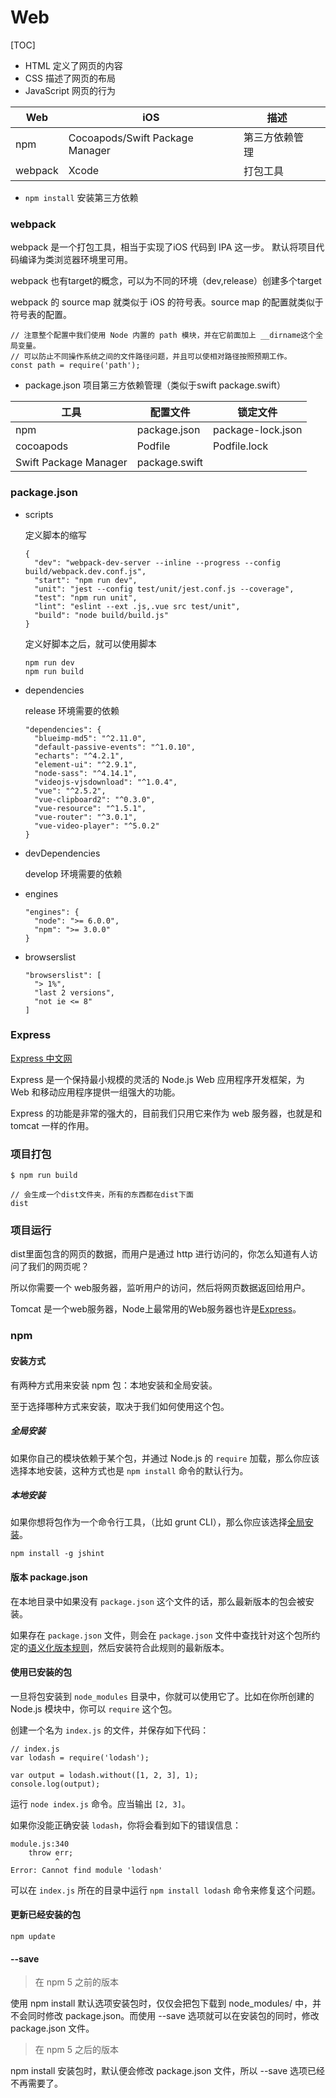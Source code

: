 # Web



[TOC]

* HTML 定义了网页的内容
* CSS    描述了网页的布局
* JavaScript  网页的行为




| Web     | iOS                             | 描述           |      |
| ------- | ------------------------------- | -------------- | ---- |
| npm     | Cocoapods/Swift Package Manager | 第三方依赖管理 |      |
| webpack | Xcode                           | 打包工具       |      |

* `npm install` 安装第三方依赖



### webpack

webpack 是一个打包工具，相当于实现了iOS 代码到 IPA 这一步。 默认将项目代码编译为类浏览器环境里可用。

webpack 也有target的概念，可以为不同的环境（dev,release）创建多个target

webpack 的 source map 就类似于 iOS 的符号表。source map 的配置就类似于符号表的配置。



```
// 注意整个配置中我们使用 Node 内置的 path 模块，并在它前面加上 __dirname这个全局变量。
// 可以防止不同操作系统之间的文件路径问题，并且可以使相对路径按照预期工作。
const path = require('path');
```



* package.json 项目第三方依赖管理（类似于swift package.swift）

| 工具                  | 配置文件      | 锁定文件          |
| --------------------- | ------------- | ----------------- |
| npm                   | package.json  | package-lock.json |
| cocoapods             | Podfile       | Podfile.lock      |
| Swift Package Manager | package.swift |                   |

### package.json

* scripts 

  定义脚本的缩写

  ```
  {
    "dev": "webpack-dev-server --inline --progress --config build/webpack.dev.conf.js",
    "start": "npm run dev",
    "unit": "jest --config test/unit/jest.conf.js --coverage",
    "test": "npm run unit",
    "lint": "eslint --ext .js,.vue src test/unit",
    "build": "node build/build.js"
  }
  ```

  定义好脚本之后，就可以使用脚本

  ```
  npm run dev
  npm run build 
  ```

  

* dependencies

  release 环境需要的依赖

  ```
  "dependencies": {
    "blueimp-md5": "^2.11.0",
    "default-passive-events": "^1.0.10",
    "echarts": "^4.2.1",
    "element-ui": "^2.9.1",
    "node-sass": "^4.14.1",
    "videojs-vjsdownload": "^1.0.4",
    "vue": "^2.5.2",
    "vue-clipboard2": "^0.3.0",
    "vue-resource": "^1.5.1",
    "vue-router": "^3.0.1",
    "vue-video-player": "^5.0.2"
  }
  ```

* devDependencies

  develop 环境需要的依赖

* engines

  ```
  "engines": {
    "node": ">= 6.0.0",
    "npm": ">= 3.0.0"
  }
  ```

* browserslist

  ```
  "browserslist": [
    "> 1%",
    "last 2 versions",
    "not ie <= 8"
  ]
  ```




### Express

[Express 中文网](https://www.expressjs.com.cn/)

Express 是一个保持最小规模的灵活的 Node.js Web 应用程序开发框架，为 Web 和移动应用程序提供一组强大的功能。

Express 的功能是非常的强大的，目前我们只用它来作为 web 服务器，也就是和 tomcat 一样的作用。



### 项目打包

```
$ npm run build

// 会生成一个dist文件夹，所有的东西都在dist下面
dist
```



### 项目运行

dist里面包含的网页的数据，而用户是通过 http 进行访问的，你怎么知道有人访问了我们的网页呢？

所以你需要一个 web服务器，监听用户的访问，然后将网页数据返回给用户。

Tomcat 是一个web服务器，Node上最常用的Web服务器也许是[Express](http://expressjs.com/)。



### npm

#### 安装方式

有两种方式用来安装 npm 包：本地安装和全局安装。

至于选择哪种方式来安装，取决于我们如何使用这个包。

##### 全局安装

 如果你自己的模块依赖于某个包，并通过 Node.js 的 `require` 加载，那么你应该选择本地安装，这种方式也是 `npm install` 命令的默认行为。



##### 本地安装

如果你想将包作为一个命令行工具，（比如 grunt CLI），那么你应该选择[全局安装](https://www.npmjs.cn/getting-started/installing-npm-packages-globally)。

```
npm install -g jshint
```



#### 版本 package.json

在本地目录中如果没有 `package.json` 这个文件的话，那么最新版本的包会被安装。

如果存在 `package.json` 文件，则会在 `package.json` 文件中查找针对这个包所约定的[语义化版本规则](https://www.npmjs.cn/getting-started/semantic-versioning)，然后安装符合此规则的最新版本。



#### 使用已安装的包

一旦将包安装到 `node_modules` 目录中，你就可以使用它了。比如在你所创建的 Node.js 模块中，你可以 `require` 这个包。



创建一个名为 `index.js` 的文件，并保存如下代码：

```
// index.js
var lodash = require('lodash');
 
var output = lodash.without([1, 2, 3], 1);
console.log(output);
```

运行 `node index.js` 命令。应当输出 `[2, 3]`。



如果你没能正确安装 `lodash`，你将会看到如下的错误信息：

```
module.js:340
    throw err;
          ^
Error: Cannot find module 'lodash'
```

可以在 `index.js` 所在的目录中运行 `npm install lodash` 命令来修复这个问题。



#### 更新已经安装的包

```
npm update
```

#### --save

> 在 npm 5 之前的版本

使用 npm install 默认选项安装包时，仅仅会把包下载到 node_modules/ 中，并不会同时修改 package.json。而使用 --save 选项就可以在安装包的同时，修改 package.json 文件。

> 在 npm 5 之后的版本

npm install 安装包时，默认便会修改 package.json 文件，所以 --save 选项已经不再需要了。


